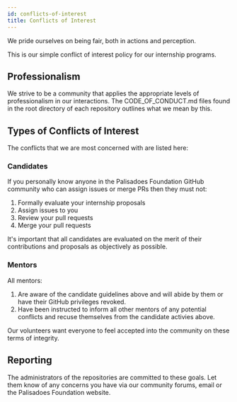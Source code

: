 ```yaml
---
id: conflicts-of-interest
title: Conflicts of Interest
---
```


We pride ourselves on being fair, both in actions and perception.

This is our simple conflict of interest policy for our internship programs.

## Professionalism

We strive to be a community that applies the appropriate levels of professionalism in our interactions. The CODE_OF_CONDUCT.md files found in the root directory of each repository outlines what we mean by this.

## Types of Conflicts of Interest

The conflicts that we are most concerned with are listed here:

### Candidates

If you personally know anyone in the Palisadoes Foundation GitHub community who can assign issues or merge PRs then they must not:

1. Formally evaluate your internship proposals
2. Assign issues to you
3. Review your pull requests
4. Merge your pull requests

It's important that all candidates are evaluated on the merit of their contributions and proposals as objectively as possible.

### Mentors

All mentors: 

1. Are aware of the candidate guidelines above and will abide by them or have their GitHub privileges revoked.
2. Have been instructed to inform all other mentors of any potential conflicts and recuse themselves from the candidate activies above.

Our volunteers want everyone to feel accepted into the community on these terms of integrity.

## Reporting
The administrators of the repositories are committed to these goals. Let them know of any concerns you have via our community forums, email or the Palisadoes Foundation website.